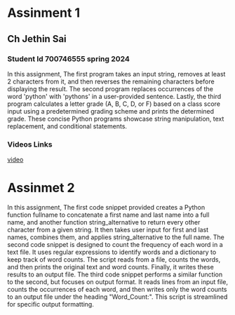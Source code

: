 # Assinment 1 
## Ch Jethin Sai  
### Student Id 700746555 spring 2024
In this assignment,
The first program takes an input string, removes at least 2 characters from it, 
and then reverses the remaining characters before displaying the result. 
The second program replaces occurrences of the word 'python' with 'pythons' in a user-provided sentence. 
Lastly, the third program calculates a letter grade (A, B, C, D, or F) based on a class score input using a 
predetermined grading scheme and prints the determined grade. 
These concise Python programs showcase string manipulation, text replacement, and conditional statements.
### Videos Links
[video](https://drive.google.com/file/d/1aIKAQPMFXFsAsIFoFsb-HcBL6aRQludB/view?usp=drive_link)
# Assinmet 2
In this assignment,
The first code snippet provided creates a Python function fullname to concatenate a first name and last name into a full name, and another function string_alternative to return every other character from a given string. It then takes user input for first and last names, combines them, and applies string_alternative to the full name.
The second code snippet is designed to count the frequency of each word in a text file. It uses regular expressions to identify words and a dictionary to keep track of word counts. The script reads from a file, counts the words, and then prints the original text and word counts. Finally, it writes these results to an output file.
The third code snippet performs a similar function to the second, but focuses on output format. It reads lines from an input file, counts the occurrences of each word, and then writes only the word counts to an output file under the heading "Word_Count:". This script is streamlined for specific output formatting.
